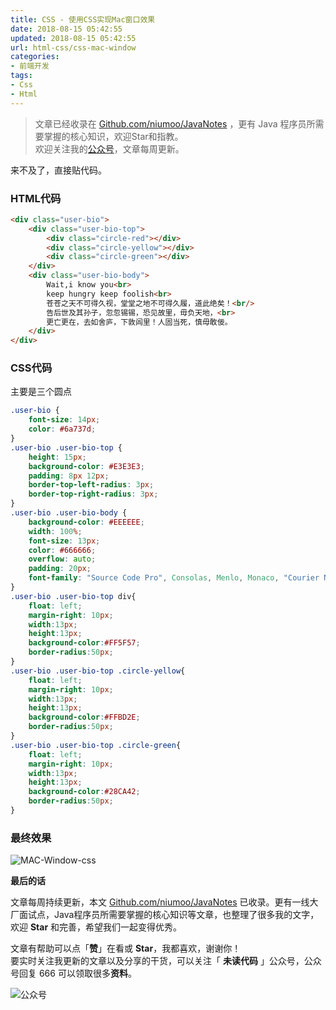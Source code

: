 ```yaml
---
title: CSS - 使用CSS实现Mac窗口效果
date: 2018-08-15 05:42:55
updated: 2018-08-15 05:42:55
url: html-css/css-mac-window
categories:
- 前端开发
tags:
- Css
- Html
---
```


> 文章已经收录在 [Github.com/niumoo/JavaNotes](https://github.com/niumoo/JavaNotes) ，更有 Java 程序员所需要掌握的核心知识，欢迎Star和指教。  
> 欢迎关注我的[公众号](https://github.com/niumoo/JavaNotes#%E5%85%AC%E4%BC%97%E5%8F%B7)，文章每周更新。


来不及了，直接贴代码。
### HTML代码

```html
<div class="user-bio">
	<div class="user-bio-top">
		<div class="circle-red"></div>
		<div class="circle-yellow"></div>
		<div class="circle-green"></div>
	</div>
	<div class="user-bio-body">
		Wait,i know you<br>
		keep hungry keep foolish<br>
		苍苍之天不可得久视，堂堂之地不可得久履，道此绝矣！<br/>
		告后世及其孙子，忽忽锡锡，恐见故里，毋负天地，<br>
		更亡更在，去如舍庐，下敦闾里！人固当死，慎毋敢佞。
	</div>
</div>
```
<!-- more -->
### CSS代码
主要是三个圆点
```css
.user-bio {
    font-size: 14px;
    color: #6a737d;
}
.user-bio .user-bio-top {
    height: 15px;
    background-color: #E3E3E3;
    padding: 8px 12px;
    border-top-left-radius: 3px;
    border-top-right-radius: 3px;
}
.user-bio .user-bio-body {
    background-color: #EEEEEE;
    width: 100%;
    font-size: 13px;
    color: #666666;
    overflow: auto;
    padding: 20px;
    font-family: "Source Code Pro", Consolas, Menlo, Monaco, "Courier New", monospace;
}
.user-bio .user-bio-top div{
    float: left;
    margin-right: 10px;
    width:13px;
    height:13px;
    background-color:#FF5F57;
    border-radius:50px;
}
.user-bio .user-bio-top .circle-yellow{
    float: left;
    margin-right: 10px;
    width:13px;
    height:13px;
    background-color:#FFBD2E;
    border-radius:50px;
}
.user-bio .user-bio-top .circle-green{
    float: left;
    margin-right: 10px;
    width:13px;
    height:13px;
    background-color:#28CA42;
    border-radius:50px;
}
```
### 最终效果
![MAC-Window-css](https://cdn.jsdelivr.net/gh/niumoo/cdn-assets/2019/1f2dd02d503fcd77d79e41a208349c59.jpg)

**最后的话**

文章每周持续更新，本文 [Github.com/niumoo/JavaNotes](https://github.com/niumoo/JavaNotes) 已收录。更有一线大厂面试点，Java程序员所需要掌握的核心知识等文章，也整理了很多我的文字，欢迎 **Star** 和完善，希望我们一起变得优秀。

文章有帮助可以点「**赞**」在看或 **Star**，我都喜欢，谢谢你！  
要实时关注我更新的文章以及分享的干货，可以关注「 **未读代码** 」公众号，公众号回复 666 可以领取很多**资料**。

![公众号](https://cdn.jsdelivr.net/gh/niumoo/cdn-assets@439f6a5f6bd130e2aec56f3527656d6edb487b91/webinfo/weixin-public.jpg)